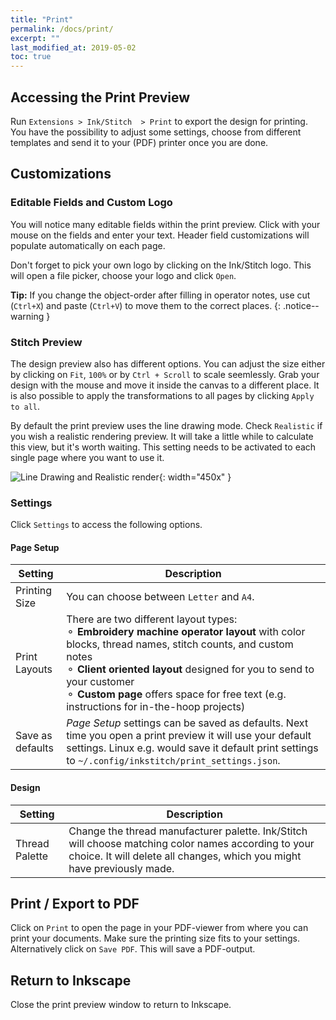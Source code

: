 ```yaml
---
title: "Print"
permalink: /docs/print/
excerpt: ""
last_modified_at: 2019-05-02
toc: true
---
```

## Accessing the Print Preview

Run `Extensions > Ink/Stitch  > Print` to export the design for printing. You have the possibility to adjust some settings, choose from different templates and send it to your (PDF) printer once you are done.

## Customizations

### Editable Fields and Custom Logo
You will notice many editable fields within the print preview. Click with your mouse on the fields and enter your text. Header field customizations will populate automatically on each page.

Don't forget to pick your own logo by clicking on the Ink/Stitch logo. This will open a file picker, choose your logo and click `Open`.

**Tip:** If you change the object-order after filling in operator notes, use cut (`Ctrl+X`) and paste (`Ctrl+V`) to move them to the correct places.
{: .notice--warning }

### Stitch Preview

The design preview also has different options. You can adjust the size either by clicking on `Fit`, `100%` or by `Ctrl + Scroll` to scale seemlessly. Grab your design with the mouse and move it inside the canvas to a different place. It is also possible to apply the transformations to all pages by clicking `Apply to all`.

By default the print preview uses the line drawing mode. Check `Realistic` if you wish a realistic rendering preview. It will take a little while to calculate this view, but it's worth waiting. This setting needs to be activated to each single page where you want to use it.

![Line Drawing and Realistic render](/assets/images/docs/en/print-realistic-rendering.jpg){: width="450x" }

### Settings

Click `Settings` to access the following options.

#### Page Setup

Setting|Description
---|---
Printing Size|You can choose between `Letter` and `A4`.
Print Layouts|There are two different layout types:<br />⚬ **Embroidery machine operator layout** with color blocks, thread names, stitch counts, and custom notes<br />⚬ **Client oriented layout** designed for you to send to your customer<br />⚬ **Custom page** offers space for free text (e.g. instructions for in-the-hoop projects)
Save as defaults|*Page Setup* settings can be saved as defaults. Next time you open a print preview it will use your default settings. Linux e.g. would save it default print settings to `~/.config/inkstitch/print_settings.json`.

#### Design

Setting|Description
---|---
Thread Palette|Change the thread manufacturer palette. Ink/Stitch will choose matching color names according to your choice. It will delete all changes, which you might have previously made.

## Print / Export to PDF

Click on `Print` to open the page in your PDF-viewer from where you can print your documents. Make sure the printing size fits to your settings.  Alternatively click on `Save PDF`. This will save a PDF-output.

## Return to Inkscape

Close the print preview window to return to Inkscape.
